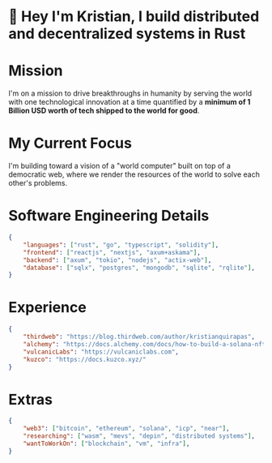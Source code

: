 # 👴 Hey I'm Kristian, I build distributed and decentralized systems in Rust

# Mission
I'm on a mission to drive breakthroughs in humanity by serving the world with one technological innovation at a time quantified by a **minimum of 1 Billion USD worth of tech shipped to the world for good**.

# My Current Focus
I'm building toward a vision of a "world computer" built on top of a democratic web, where we render the resources of the world to solve each other's problems.

# Software Engineering Details
```json
{
    "languages": ["rust", "go", "typescript", "solidity"],
    "frontend": ["reactjs", "nextjs", "axum+askama"],
    "backend": ["axum", "tokio", "nodejs", "actix-web"],
    "database": ["sqlx", "postgres", "mongodb", "sqlite", "rqlite"],
}
```
# Experience
```json
{
    "thirdweb": "https://blog.thirdweb.com/author/kristianquirapas",
    "alchemy": "https://docs.alchemy.com/docs/how-to-build-a-solana-nft-collection",
    "vulcanicLabs": "https://vulcaniclabs.com",
    "kuzco": "https://docs.kuzco.xyz/"
}
```

# Extras
```json
{
    "web3": ["bitcoin", "ethereum", "solana", "icp", "near"],
    "researching": ["wasm", "mevs", "depin", "distributed systems"],
    "wantToWorkOn": ["blockchain", "vm", "infra"],
}
```
